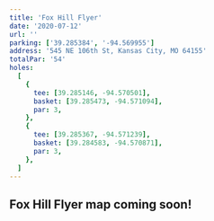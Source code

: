 ```yaml
---
title: 'Fox Hill Flyer'
date: '2020-07-12'
url: ''
parking: ['39.285384', '-94.569955']
address: '545 NE 106th St, Kansas City, MO 64155'
totalPar: '54'
holes:
  [
    {
      tee: [39.285146, -94.570501],
      basket: [39.285473, -94.571094],
      par: 3,
    },
    {
      tee: [39.285367, -94.571239],
      basket: [39.284583, -94.570871],
      par: 3,
    },
  ]
---
```


## Fox Hill Flyer map coming soon!
